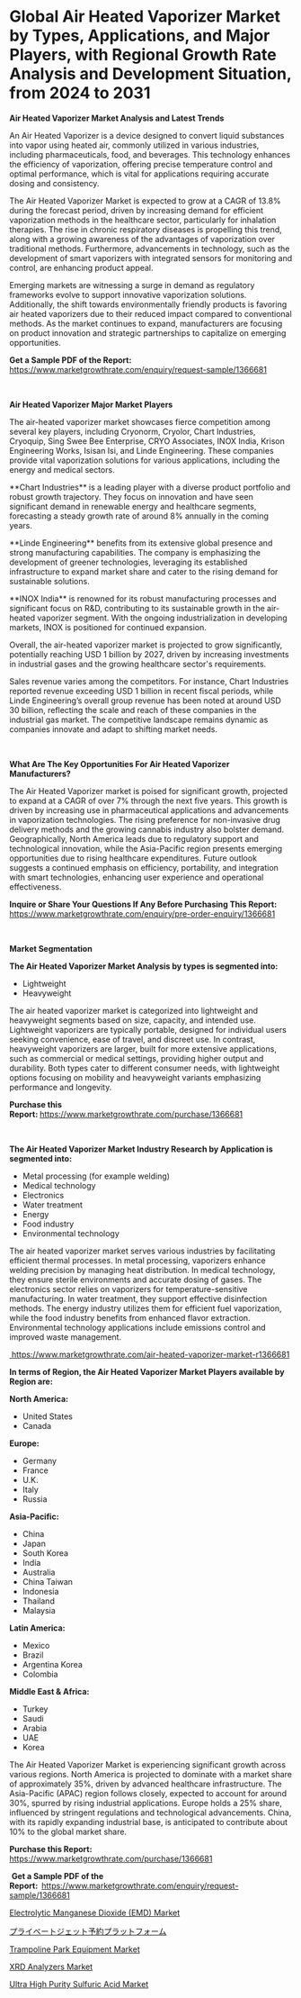<p><h1>Global Air Heated Vaporizer Market by Types, Applications, and Major Players, with Regional Growth Rate Analysis and Development Situation, from 2024 to 2031</h1></p><p><strong>Air Heated Vaporizer Market Analysis and Latest Trends</strong></p>
<p><p>An Air Heated Vaporizer is a device designed to convert liquid substances into vapor using heated air, commonly utilized in various industries, including pharmaceuticals, food, and beverages. This technology enhances the efficiency of vaporization, offering precise temperature control and optimal performance, which is vital for applications requiring accurate dosing and consistency.</p><p>The Air Heated Vaporizer Market is expected to grow at a CAGR of 13.8% during the forecast period, driven by increasing demand for efficient vaporization methods in the healthcare sector, particularly for inhalation therapies. The rise in chronic respiratory diseases is propelling this trend, along with a growing awareness of the advantages of vaporization over traditional methods. Furthermore, advancements in technology, such as the development of smart vaporizers with integrated sensors for monitoring and control, are enhancing product appeal.</p><p>Emerging markets are witnessing a surge in demand as regulatory frameworks evolve to support innovative vaporization solutions. Additionally, the shift towards environmentally friendly products is favoring air heated vaporizers due to their reduced impact compared to conventional methods. As the market continues to expand, manufacturers are focusing on product innovation and strategic partnerships to capitalize on emerging opportunities.</p></p>
<p><strong>Get a Sample PDF of the Report:&nbsp;</strong> <a href="https://www.marketgrowthrate.com/enquiry/request-sample/1366681">https://www.marketgrowthrate.com/enquiry/request-sample/1366681</a></p>
<p>&nbsp;</p>
<p><strong>Air Heated Vaporizer Major Market Players</strong></p>
<p><p>The air-heated vaporizer market showcases fierce competition among several key players, including Cryonorm, Cryolor, Chart Industries, Cryoquip, Sing Swee Bee Enterprise, CRYO Associates, INOX India, Krison Engineering Works, Isisan Isi, and Linde Engineering. These companies provide vital vaporization solutions for various applications, including the energy and medical sectors.</p><p>**Chart Industries** is a leading player with a diverse product portfolio and robust growth trajectory. They focus on innovation and have seen significant demand in renewable energy and healthcare segments, forecasting a steady growth rate of around 8% annually in the coming years.</p><p>**Linde Engineering** benefits from its extensive global presence and strong manufacturing capabilities. The company is emphasizing the development of greener technologies, leveraging its established infrastructure to expand market share and cater to the rising demand for sustainable solutions. </p><p>**INOX India** is renowned for its robust manufacturing processes and significant focus on R&D, contributing to its sustainable growth in the air-heated vaporizer segment. With the ongoing industrialization in developing markets, INOX is positioned for continued expansion.</p><p>Overall, the air-heated vaporizer market is projected to grow significantly, potentially reaching USD 1 billion by 2027, driven by increasing investments in industrial gases and the growing healthcare sector's requirements.</p><p>Sales revenue varies among the competitors. For instance, Chart Industries reported revenue exceeding USD 1 billion in recent fiscal periods, while Linde Engineering’s overall group revenue has been noted at around USD 30 billion, reflecting the scale and reach of these companies in the industrial gas market. The competitive landscape remains dynamic as companies innovate and adapt to shifting market needs.</p></p>
<p>&nbsp;</p>
<p><strong>What Are The Key Opportunities For Air Heated Vaporizer Manufacturers?</strong></p>
<p><p>The Air Heated Vaporizer market is poised for significant growth, projected to expand at a CAGR of over 7% through the next five years. This growth is driven by increasing use in pharmaceutical applications and advancements in vaporization technologies. The rising preference for non-invasive drug delivery methods and the growing cannabis industry also bolster demand. Geographically, North America leads due to regulatory support and technological innovation, while the Asia-Pacific region presents emerging opportunities due to rising healthcare expenditures. Future outlook suggests a continued emphasis on efficiency, portability, and integration with smart technologies, enhancing user experience and operational effectiveness.</p></p>
<p><strong>Inquire or Share Your Questions If Any Before Purchasing This Report:</strong> <a href="https://www.marketgrowthrate.com/enquiry/pre-order-enquiry/1366681">https://www.marketgrowthrate.com/enquiry/pre-order-enquiry/1366681</a></p>
<p>&nbsp;</p>
<p><strong>Market Segmentation</strong></p>
<p><strong>The Air Heated Vaporizer Market Analysis by types is segmented into:</strong></p>
<p><ul><li>Lightweight</li><li>Heavyweight</li></ul></p>
<p><p>The air heated vaporizer market is categorized into lightweight and heavyweight segments based on size, capacity, and intended use. Lightweight vaporizers are typically portable, designed for individual users seeking convenience, ease of travel, and discreet use. In contrast, heavyweight vaporizers are larger, built for more extensive applications, such as commercial or medical settings, providing higher output and durability. Both types cater to different consumer needs, with lightweight options focusing on mobility and heavyweight variants emphasizing performance and longevity.</p></p>
<p><strong>Purchase this Report:&nbsp;</strong><a href="https://www.marketgrowthrate.com/purchase/1366681">https://www.marketgrowthrate.com/purchase/1366681</a></p>
<p>&nbsp;</p>
<p><strong>The Air Heated Vaporizer Market Industry Research by Application is segmented into:</strong></p>
<p><ul><li>Metal processing (for example welding)</li><li>Medical technology</li><li>Electronics</li><li>Water treatment</li><li>Energy</li><li>Food industry</li><li>Environmental technology</li></ul></p>
<p><p>The air heated vaporizer market serves various industries by facilitating efficient thermal processes. In metal processing, vaporizers enhance welding precision by managing heat distribution. In medical technology, they ensure sterile environments and accurate dosing of gases. The electronics sector relies on vaporizers for temperature-sensitive manufacturing. In water treatment, they support effective disinfection methods. The energy industry utilizes them for efficient fuel vaporization, while the food industry benefits from enhanced flavor extraction. Environmental technology applications include emissions control and improved waste management.</p></p>
<p><a href="https://www.marketgrowthrate.com/air-heated-vaporizer-market-r1366681">&nbsp;https://www.marketgrowthrate.com/air-heated-vaporizer-market-r1366681</a></p>
<p><strong>In terms of Region, the Air Heated Vaporizer Market Players available by Region are:</strong></p>
<p>
    <p> <strong> North America: </strong>
        <ul>
            <li>United States</li>
            <li>Canada</li>
        </ul>
        </p> 
    <p> <strong> Europe: </strong>
        <ul>
            <li>Germany</li>
            <li>France</li>
            <li>U.K.</li>
            <li>Italy</li>
            <li>Russia</li>
        </ul>
        </p> 
    <p> <strong> Asia-Pacific: </strong>
        <ul>
            <li>China</li>
            <li>Japan</li>
            <li>South Korea</li>
            <li>India</li>
            <li>Australia</li>
            <li>China Taiwan</li>
            <li>Indonesia</li>
            <li>Thailand</li>
            <li>Malaysia</li>
        </ul>
        </p> 
    <p> <strong> Latin America: </strong>
        <ul>
            <li>Mexico</li>
            <li>Brazil</li>
            <li>Argentina Korea</li>
            <li>Colombia</li>
        </ul>
        </p> 
    <p> <strong> Middle East & Africa: </strong>
        <ul>
            <li>Turkey</li>
            <li>Saudi</li>
            <li>Arabia</li>
            <li>UAE</li>
            <li>Korea</li>
        </ul>
    </p>
    </p>
<p><p>The Air Heated Vaporizer Market is experiencing significant growth across various regions. North America is projected to dominate with a market share of approximately 35%, driven by advanced healthcare infrastructure. The Asia-Pacific (APAC) region follows closely, expected to account for around 30%, spurred by rising industrial applications. Europe holds a 25% share, influenced by stringent regulations and technological advancements. China, with its rapidly expanding industrial base, is anticipated to contribute about 10% to the global market share.</p></p>
<p><strong>Purchase this Report: </strong><a href="https://www.marketgrowthrate.com/purchase/1366681">https://www.marketgrowthrate.com/purchase/1366681</a></p>
<p>&nbsp;<strong>Get a Sample PDF of the Report:&nbsp;&nbsp;</strong><a href="https://www.marketgrowthrate.com/enquiry/request-sample/1366681">https://www.marketgrowthrate.com/enquiry/request-sample/1366681</a></p>
<p><strong></strong></p>
<p><p><a href="https://issuu.com/reportprime-2/docs/electrolytic-manganese-dioxide-emd-_a469ad3291adc1">Electrolytic Manganese Dioxide (EMD) Market</a></p><p><a href="https://medium.com/@vedakuvlis2023/%E3%82%B0%E3%83%AD%E3%83%BC%E3%83%90%E3%83%AB%E3%83%97%E3%83%A9%E3%82%A4%E3%83%99%E3%83%BC%E3%83%88%E3%82%B8%E3%82%A7%E3%83%83%E3%83%88%E4%BA%88%E7%B4%84%E3%83%97%E3%83%A9%E3%83%83%E3%83%88%E3%83%95%E3%82%A9%E3%83%BC%E3%83%A0%E7%94%A3%E6%A5%AD%E5%88%86%E6%9E%90%E3%83%AC%E3%83%9D%E3%83%BC%E3%83%88-%E3%83%97%E3%83%A9%E3%82%A4%E3%83%99%E3%83%BC%E3%83%88%E3%82%B8%E3%82%A7%E3%83%83%E3%83%88%E4%BA%88%E7%B4%84%E3%83%97%E3%83%A9%E3%83%83%E3%83%88%E3%83%95%E3%82%A9%E3%83%BC%E3%83%A0%E5%B8%82%E5%A0%B4%E3%81%AE%E8%A6%8F%E6%A8%A1-%E3%82%B7%E3%82%A7%E3%82%A2-%E3%82%BF%E3%82%A4%E3%83%97%E5%88%A5-%E3%83%97%E3%83%A9%E3%82%A4%E3%83%99%E3%83%BC%E3%83%88%E3%82%B8%E3%82%A7%E3%83%83%E3%83%88-%E3%82%B3%E3%83%BC%E3%83%9D%E3%83%AC%E3%83%BC%E3%83%88%E3%82%B8%E3%82%A7%E3%83%83%E3%83%88-%E3%82%A2%E3%83%97%E3%83%AA%E3%82%B1%E3%83%BC%E3%82%B7%E3%83%A7%E3%83%B3-d348f9158907">プライベートジェット予約プラットフォーム</a></p><p><a href="https://medium.com/@tavaresauer/trampoline-park-equipment-market-overview-regional-outlook-and-competitive-strategies-on-c5fd27f474a8?postPublishedType=repub">Trampoline Park Equipment Market</a></p><p><a href="https://www.linkedin.com/pulse/how-regions-adapting-xrd-analyzers-market-global-jhsce?trackingId=HWHpB95%2FQUeYdqROzCFnLw%3D%3D">XRD Analyzers Market</a></p><p><a href="https://github.com/MarlinNader2023/Market-Research-Report-List-1/blob/main/ultra-high-purity-sulfuric-acid-market.md">Ultra High Purity Sulfuric Acid Market</a></p></p>